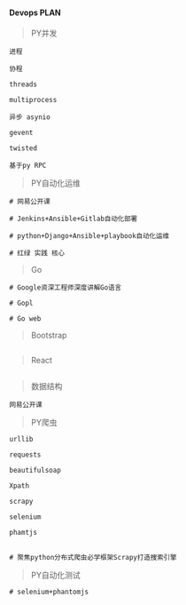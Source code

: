 #### Devops PLAN

> PY并发

```shell
进程

协程

threads

multiprocess

异步 asynio

gevent

twisted

基于py RPC

```

> PY自动化运维

```shell
# 网易公开课

# Jenkins+Ansible+Gitlab自动化部署

# python+Django+Ansible+playbook自动化运维

# 红绿 实践 核心

```

> Go

```shell
# Google资深工程师深度讲解Go语言

# Gopl

# Go web

```

> Bootstrap

```shell

```

> React

```shell

```

> 数据结构

```shell
网易公开课 
```

> PY爬虫

```shell
urllib

requests

beautifulsoap

Xpath

scrapy

selenium

phamtjs


# 聚焦python分布式爬虫必学框架Scrapy打造搜索引擎
```

> PY自动化测试

```shell
# selenium+phantomjs
```



